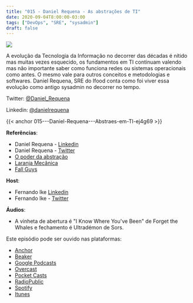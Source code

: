 ```yaml
---
title: "015 - Daniel Requena - As abstrações de TI"
date: 2020-09-04T8:00:00-03:00
tags: ["DevOps", "SRE", "sysadmin"]
draft: false
---
```

![](/images/pontocafe_015.png)

 A evolução da Tecnologia da Informação no decorrer das décadas é nítido mas muitas vezes esquecido, os fundamentos em TI continuam valendo mas não importante saber como funciona redes ou sistemas operacionais como antes. O mesmo vale para outros conceitos e metodologias e softwares. Daniel Requena, SRE do Ifood conta como foi viver essa evolução como antigo sysadmin no decorrer no tempo.

Twitter: [@Daniel_Requena](https://twitter.com/Daniel_Requena)

Linkedin: [@danielrequena](https://www.linkedin.com/in/danielrequena)

{{< anchor 015---Daniel-Requena---Abstraes-em-TI-ej4g69 >}}

**Referências**:
* Daniel Requena - [Linkedin](https://www.linkedin.com/in/danielrequena)
* Daniel Requena - [Twitter](https://twitter.com/Daniel_Requena)
* [O poder da abstração ](https://speakerdeck.com/drequena/o-poder-da-abstracao)
* [Laranja Mecânica](https://www.amazon.com.br/Laranja-mec%C3%A2nica-Anthony-Burgess/dp/8576571366/ref=asc_df_8576571366/?tag=googleshopp00-20&linkCode=df0&hvadid=379715883099&hvpos=&hvnetw=g&hvrand=5107203853496389383&hvpone=&hvptwo=&hvqmt=&hvdev=c&hvdvcmdl=&hvlocint=&hvlocphy=1001767&hvtargid=pla-812244098308&psc=1)
* [Fall Guys](https://fallguys.com/)


**Host**: 
* Fernando Ike [Linkedin](https://www.linkedin.com/in/fernandoike/)
* Fernando Ike - [Twitter](https://twitter.com/fernandoike)

**Áudios**:
* A vinheta de abertura é "I Know Where You've Been" de Forget the Whales e fechamento é Ultradémon de Sors.

Este episódio pode ser ouvido nas plataformas:
* [Anchor](https://anchor.fm/pontocafe)
* [Beaker](https://www.breaker.audio/ponto-cafe)
* [Google Podcasts](https://www.google.com/podcasts?feed=aHR0cHM6Ly9hbmNob3IuZm0vcy81OWRkZTI0L3BvZGNhc3QvcnNz)
* [Overcast](https://overcast.fm/itunes1513597862/pontocaf-podcast-uma-conversa-sobre-tecnologias-e-as-coisas-que-est-o-em-volta)
* [Pocket Casts](https://pca.st/1cbp2reg)
* [RadioPublic](https://radiopublic.com/ponto-caf-G2pjqv)
* [Spotify](https://open.spotify.com/show/3HzpEbfhFBGPNba8PADIhP)
* [Itunes](https://podcasts.apple.com/us/podcast/pontocaf%C3%A9-podcast-%C3%A9-uma-conversa-sobre-tecnologias/id1513597862)